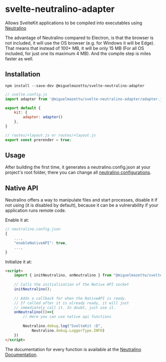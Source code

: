 
# svelte-neutralino-adapter
Allows SvelteKit applications to be compiled into executables using [Neutralino](https://neutralino.js.org/)

The advantage of Neutralino compared to Electron, is that the browser is not included, it will use the OS browser (e.g. for Windows it will be Edge). That means that instead of 100+ MB, it will be only 15 MB (For all OS included, for just one its maximum 4 MB). And the compile step is miles faster as well.

## Installation

```
npm install --save-dev @miguelmazetto/svelte-neutralino-adapter
```
```javascript
// svelte.config.js
import adapter from '@miguelmazetto/svelte-neutralino-adapter/adapter.js'

export default {
    kit: {
        adapter: adapter()
    },
}
```
```javascript
// routes/+layout.js or routes/+layout.js
export const prerender = true;
```


## Usage

After building the first time, it generates a neutralino.config.json at your project's root folder, there you can change all [neutralino configurations](https://neutralino.js.org/docs/configuration/neutralino.config.json).

## Native API
Neutralino offers a way to manipulate files and start processes, disable it if not using (it is disabled by default), because it can be a vulnerability if your application runs remote code.

Enable it at:
```javascript
// neutralino.config.json
{
	...,
	"enableNativeAPI": true,
	...,
}
```
Initialize it at:
```html
<script>
	import { initNeutralino, onNeutralino } from "@miguelmazetto/svelte-neutralino-adapter";
	
	// Calls the initialization of the Native API socket
	initNeutralino();
	
	// Adds a callback for when the NativeAPI is ready.
	// If called after it is already ready, it will just
	// immediately call it. In doubt, just use it.
	onNeutralino(()=>{
		// Here you can use native api functions
		
		Neutralino.debug.log("SvelteKit :D",
			Neutralino.debug.LoggerType.INFO)
	})
</script>
```
The documentation for every function is available at the [Neutralino Documentation](https://neutralino.js.org/docs/api/overview).